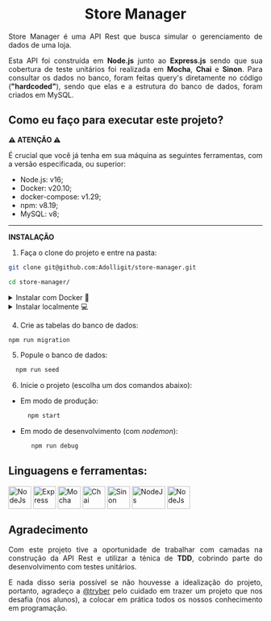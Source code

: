 <h1 align="center">Store Manager</h1>

<p align="justify">
  Store Manager é uma API Rest que busca simular o gerenciamento de dados de uma loja.
</p>
<p align="justify">
  Esta API foi construída em <b>Node.js</b> junto ao <b>Express.js</b> sendo que sua cobertura de teste unitários foi realizada em <b>Mocha</b>, <b>Chai</b> e <b>Sinon</b>. Para consultar os dados no banco, foram feitas query's diretamente no código (<b>"hardcoded"</b>), sendo que elas e a estrutura do banco de dados, foram criados em MySQL.
</p>

## Como eu faço para executar este projeto?

**⚠️ ATENÇÃO ⚠️**
<p align="justify">
É crucial que você já tenha em sua máquina as seguintes ferramentas, com a versão especificada, ou superior:
</p>

- Node.js: v16;
- Docker: v20.10;
- docker-compose: v1.29;
- npm: v8.19;
- MySQL: v8;
---

**INSTALAÇÃO**

1. Faça o clone do projeto e entre na pasta:

```bash
git clone git@github.com:Adolligit/store-manager.git

cd store-manager/
```
<details>
  <summary>Instalar com Docker 🐳</summary><br>

  2. Crie e inicie os contêiners:
  ```bash
    docker-compose up -d
  ```
  3. Entre no contêiner da aplicação:
  ```bash
   docker exec -it store_manager bash
  ```
  ---
</details>

<details>
  <summary>Instalar localmente 💻</summary><br>

  2. Crie um arquivo **.env** na pasta raiz e declare as variáveis de ambiente:
   ```bash
    touch .env
   ```
   - Exemplo de arquivo **.env** (o nome de cada chave deve ser exatamente como esta declarado):
      ~~~~
        MYSQL_HOST=localhost
        MYSQL_PORT=3306
        MYSQL_USER=nome_do_seu_usuário
        MYSQL_PASSWORD=sua_senha
        MYSQL_DATABASE=StoreManager
        APP_PORT=3000
      ~~~~
  3. Instale as dependências do projeto:
  ```bash
    npm install
  ```
  ---
</details>

4. Crie as tabelas do banco de dados:
```bash
npm run migration
```
5. Popule o banco de dados:
```bash
  npm run seed
```
6. Inicie o projeto (escolha um dos comandos abaixo): 
  - Em modo de produção:
    ```bash
      npm start
    ```
  - Em modo de desenvolvimento (com *nodemon*):
    ```bash
       npm run debug 
    ```

## Linguagens e ferramentas:
<div>
    <a href="https://nodejs.org/en/"><img align="center" alt="NodeJs" height="45" width="45" src="https://cdn.jsdelivr.net/gh/devicons/devicon/icons/nodejs/nodejs-original.svg"></a>
    <a href="https://expressjs.com/pt-br/"><img align="center" alt="Express" height="45" width="45" src="https://cdn.jsdelivr.net/gh/devicons/devicon/icons/express/express-original.svg"></a>
    <a href="https://mochajs.org/"><img align="center" alt="Mocha" height="45" width="45" src="https://cdn.jsdelivr.net/gh/devicons/devicon/icons/mocha/mocha-plain.svg"></a>
    <a href="https://www.chaijs.com/"><img align="center" alt="Chai" height="45" width="45" src="https://cdn.icon-icons.com/icons2/2699/PNG/512/chaijs_logo_icon_168435.png"></a>
    <a href="https://sinonjs.org/"><img align="center" alt="Sinon" height="45" width="45" src="https://avatars.githubusercontent.com/u/6570253?s=280&v=4"></a>
    <a href="https://dev.mysql.com/doc/"><img align="center" alt="NodeJs" height="45" width="66" src="https://upload.wikimedia.org/wikipedia/labs/8/8e/Mysql_logo.png"></a>
    <a href="https://docs.docker.com/"><img align="center" alt="NodeJs" height="45" width="45" src="https://www.docker.com/wp-content/uploads/2022/03/vertical-logo-monochromatic.png"></a>
</div>

## Agradecimento
<p align="justify">
Com este projeto tive a oportunidade de trabalhar com camadas na construção da API Rest e utilizar a ténica de <b>TDD</b>, cobrindo parte do desenvolvimento com testes unitários.
</p>

<p align="justify">
E nada disso seria possível se não houvesse a idealização do projeto, portanto, agradeço a <a href="https://github.com/tryber">@tryber</a> pelo cuidado em trazer um projeto que nos desafia (nos alunos), a colocar em prática todos os nossos conhecimento em programação. 
</p>